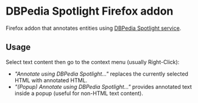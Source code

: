 # DBPedia Spotlight Firefox addon #
Firefox addon that annotates entities using [DBPedia Spotlight service](https://github.com/dbpedia-spotlight/dbpedia-spotlight/wiki).
## Usage ##
Select text content then go to the context menu (usually Right-Click):
* _"Annotate using DBPedia Spotlight..."_ replaces the currently selected HTML with annotated HTML.
* _"(Popup) Annotate using DBPedia Spotlight..."_ provides annotated text inside a popup (useful for non-HTML text content).
